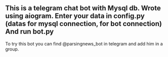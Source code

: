 This is a telegram chat bot with Mysql db. Wrote using aiogram.
Enter your data in config.py (datas for mysql connection, for bot connection)
And run bot.py
------------------------
To try this bot you can find @parsingnews_bot in telegram and add him in a group.